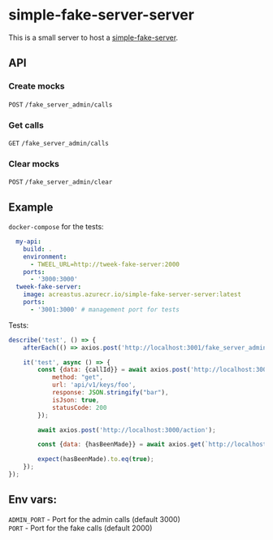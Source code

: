 # simple-fake-server-server
This is a small server to host a [simple-fake-server](https://github.com/Soluto/simple-fake-server).

## API

### Create mocks
`POST` `/fake_server_admin/calls`

### Get calls
`GET` `/fake_server_admin/calls`
### Clear mocks
`POST` `/fake_server_admin/clear`

## Example
`docker-compose` for the tests:
```yaml
  my-api:
    build: .
    environment:
      - TWEEL_URL=http://tweek-fake-server:2000
    ports:
      - '3000:3000'
  tweek-fake-server:
    image: acreastus.azurecr.io/simple-fake-server-server:latest
    ports:
      - '3001:3000' # management port for tests
```

Tests:
```js
describe('test', () => {
    afterEach(() => axios.post('http://localhost:3001/fake_server_admin/clear'));

    it('test', async () => {
        const {data: {callId}} = await axios.post('http://localhost:3001/fake_server_admin/calls', {
            method: "get",
            url: 'api/v1/keys/foo',
            response: JSON.stringify("bar"),
            isJson: true,
            statusCode: 200
        });

        await axios.post('http://localhost:3000/action');

        const {data: {hasBeenMade}} = await axios.get(`http://localhost:3001/fake_server_admin/calls?callId=${callId}`);

        expect(hasBeenMade).to.eq(true);
    });
});
```

## Env vars:  
`ADMIN_PORT` - Port for the admin calls (default 3000)  
`PORT` - Port for the fake calls (default 2000)  
